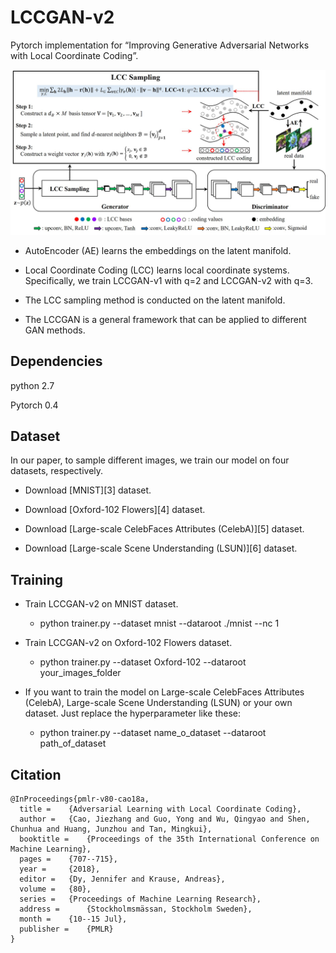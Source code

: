 # LCCGAN-v2

Pytorch implementation for “Improving Generative Adversarial Networks with Local Coordinate Coding”.

![architecture](images/architecture.jpg)


* AutoEncoder (AE) learns the embeddings on the latent manifold.

* Local Coordinate Coding (LCC) learns local coordinate systems. Specifically, we train LCCGAN-v1 with q=2 and LCCGAN-v2 with q=3.

* The LCC sampling method is conducted on the latent manifold.

* The LCCGAN is a general framework that can be applied to different GAN methods.

## Dependencies

python 2.7

Pytorch 0.4

## Dataset

In our paper, to sample different images, we train our model on four datasets, respectively.

* Download [MNIST][3] dataset.

* Download [Oxford-102 Flowers][4] dataset.

* Download [Large-scale CelebFaces Attributes (CelebA)][5] dataset.

* Download [Large-scale Scene Understanding (LSUN)][6] dataset.

## Training

* Train LCCGAN-v2 on MNIST dataset.

    * python trainer.py --dataset mnist --dataroot ./mnist --nc 1

* Train LCCGAN-v2 on Oxford-102 Flowers dataset.

    * python trainer.py --dataset Oxford-102 --dataroot your_images_folder

* If you want to train the model on Large-scale CelebFaces Attributes (CelebA), Large-scale Scene Understanding (LSUN) or your own dataset. Just replace the hyperparameter like these:

    * python trainer.py --dataset name_o_dataset --dataroot path_of_dataset

## Citation


    @InProceedings{pmlr-v80-cao18a,
      title = 	 {Adversarial Learning with Local Coordinate Coding},
      author = 	 {Cao, Jiezhang and Guo, Yong and Wu, Qingyao and Shen, Chunhua and Huang, Junzhou and Tan, Mingkui},
      booktitle = 	 {Proceedings of the 35th International Conference on Machine Learning},
      pages = 	 {707--715},
      year = 	 {2018},
      editor = 	 {Dy, Jennifer and Krause, Andreas},
      volume = 	 {80},
      series = 	 {Proceedings of Machine Learning Research},
      address = 	 {Stockholmsmässan, Stockholm Sweden},
      month = 	 {10--15 Jul},
      publisher = 	 {PMLR}
    }
